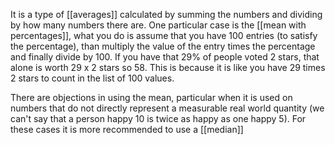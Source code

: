 It is a type of [[averages]] calculated by summing the numbers and dividing by how many numbers there are.
One particular case is the [[mean with percentages]], what you do is assume that you have 100 entries (to satisfy the percentage), than multiply the value of the entry times the percentage and finally divide by 100. If you have that 29% of people voted 2 stars, that alone is worth 29 x 2 stars so 58. This is because it is like you have 29 times 2 stars to count in the list of 100 values.

There are objections in using the mean, particular when it is used on numbers that do not directly represent a measurable real world quantity (we can't say that a person happy 10 is twice as happy as one happy 5). For these cases it is more recommended  to use a [[median]]